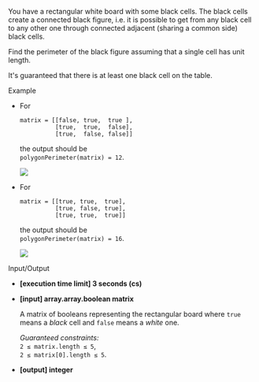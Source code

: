 
You have a rectangular white board with some black cells. The black cells create a connected black figure, i.e. it is possible to get from any black cell to any other one through connected adjacent (sharing a common side) black cells.

Find the perimeter of the black figure assuming that a single cell has unit length.

It's guaranteed that there is at least one black cell on the table.

Example

-   For
    
    ```
    matrix = [[false, true,  true ],
              [true,  true,  false],
              [true,  false, false]]
    
    ```
    
    the output should be  
    `polygonPerimeter(matrix) = 12`.
    
    ![](https://codesignal.s3.amazonaws.com/tasks/polygonPerimeter/img/example1.png?_tm=1582079543759)
    
-   For
    
    ```
    matrix = [[true, true,  true],
              [true, false, true],
              [true, true,  true]]
    
    ```
    
    the output should be  
    `polygonPerimeter(matrix) = 16`.
    
    ![](https://codesignal.s3.amazonaws.com/tasks/polygonPerimeter/img/example2.png?_tm=1582079543992)
    

Input/Output

-   **[execution time limit] 3 seconds (cs)**
    
-   **[input] array.array.boolean matrix**
    
    A matrix of booleans representing the rectangular board where  `true`  means a  _black_  cell and  `false`  means a  _white_  one.
    
    _Guaranteed constraints:_  
    `2 ≤ matrix.length ≤ 5`,  
    `2 ≤ matrix[0].length ≤ 5`.
    
-   **[output] integer**